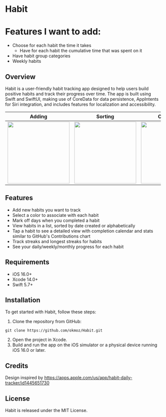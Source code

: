 # Habit

# Features I want to add:
- Choose for each habit the time it takes
  - Have for each habit the cumulative time that was spent on it
- Have habit group categories
- Weekly habits

## Overview

Habit is a user-friendly habit tracking app designed to help users build positive habits and track their progress over time. The app is built using Swift and SwiftUI, making use of CoreData for data persistence, AppIntents for Siri integration, and includes features for localization and accessibility. 


|Adding|Sorting|Completing|Details|
|:-:|:-:|:-:|:-:|
|<img src="https://github.com/okmoz/Habit/assets/64868381/4b9f67ba-abc3-4ca3-b2ef-62043cf0f940" width=200>|<img src="https://github.com/okmoz/Habit/assets/64868381/92a87ad6-b940-49f2-9b66-ca4e09609268" width=200>|<img src="https://github.com/okmoz/Habit/assets/64868381/6d6ad74d-f0ba-44a6-96dd-a2d7c0e96b6a" width=200>|<img src="https://github.com/okmoz/Habit/assets/64868381/d83f39f0-6d71-471a-8a74-5a7ececa3dee" width=200>|
  

## Features

- Add new habits you want to track
- Select a color to associate with each habit 
- Mark off days when you completed a habit
- View habits in a list, sorted by date created or alphabetically
- Tap a habit to see a detailed view with completion calendar and stats similar to GitHub's Contributions chart
- Track streaks and longest streaks for habits
- See your daily/weekly/monthly progress for each habit

## Requirements

- iOS 16.0+
- Xcode 14.0+
- Swift 5.7+

## Installation

To get started with Habit, follow these steps:

1. Clone the repository from GitHub:
```
git clone https://github.com/okmoz/Habit.git
```
2. Open the project in Xcode.
3. Build and run the app on the iOS simulator or a physical device running iOS 16.0 or later.

## Credits

Design inspired by https://apps.apple.com/us/app/habit-daily-tracker/id1445651730

## License
Habit is released under the MIT License.
